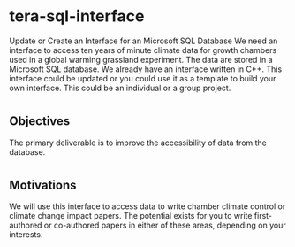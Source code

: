 # tera-sql-interface
Update or Create an Interface for an Microsoft SQL Database
We need an interface to access ten years of minute climate data for growth chambers used in a global warming grassland experiment. The data are stored in a Microsoft SQL database. We already have an interface written in C++. This interface could be updated or you could use it as a template to build your own interface. This could be an individual or a group project.

# <h2> Objectives
The primary deliverable is to improve the accessibility of data from the database.

# <h2> Motivations
We will use this interface to access data to write chamber climate control or climate change impact papers. The potential exists for you to write first-authored or co-authored papers in either of these areas, depending on your interests.
